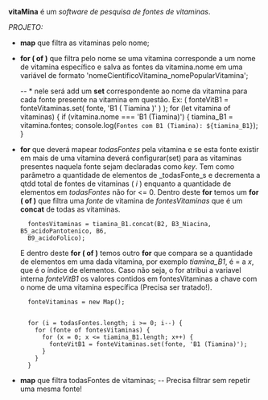 **vitaMina** é um _software de pesquisa de fontes de vitaminas_.

_PROJETO:_

- **map** que filtra as vitaminas pelo nome;

-  **for ( of )**  que filtra pelo nome se uma vitamina corresponde a um nome de vitamina específico e salva as fontes da vitamina.nome em uma variável de formato 'nomeCientificoVitamina_nomePopularVitamina';

     -- * nele será add  um **set** correspondente ao nome da vitamina para cada fonte presente na vitamina em questão.
Ex: ( fonteVitB1 = fonteVitaminas.set( fonte, 'B1 ( Tiamina )' ) );
       for (let vitamina of vitaminas) {
        if (vitamina.nome === 'B1 (Tiamina)') {
        tiamina_B1 = vitamina.fontes;
        console.log(`Fontes com B1 (Tiamina): ${tiamina_B1}`);
    }

- **for** que deverá mapear _todasFontes_ pela vitamina e se esta fonte existir em mais de uma vitamina deverá configurar(set) para as vitaminas presentes naquela fonte sejam declaradas como *key*.
Tem como parâmetro a quantidade de elementos de _todasFonte_s e decrementa a qtdd total de fontes de vitaminas ( _i_ ) enquanto a quantidade de elementos em _todasFontes_ não for <= 0.
    Dentro deste **for** temos um **for ( of )** que filtra uma _fonte_ de vitamina de _fontesVitaminas_ que é um **concat** de todas as vitaminas.

        fontesVitaminas = tiamina_B1.concat(B2, B3_Niacina, B5_acidoPantotenico, B6, 
        B9_acidoFolico);

    E dentro deste **for ( of )** temos outro **for** que compara se a quantidade de elementos em uma dada vitamina, por exemplo _tiamina_B1_, é = a _x_, que é o índice de elementos. Caso não seja, o for atribui a variavel interna _fonteVitB1_ os valores contidos em fontesVitaminas a chave com o nome de uma vitamina específica (Precisa ser tratado!).

        fonteVitaminas = new Map();


        for (i = todasFontes.length; i >= 0; i--) {
          for (fonte of fontesVitaminas) {
            for (x = 0; x <= tiamina_B1.length; x++) {
              fonteVitB1 = fonteVitaminas.set(fonte, 'B1 (Tiamina)');        
            }
          }
        }

- **map** que filtra todasFontes de vitaminas;
    -- Precisa filtrar sem repetir uma mesma fonte! 
